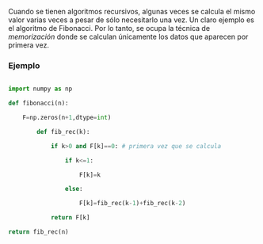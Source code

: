 
Cuando se tienen algoritmos recursivos, algunas veces se calcula el mismo valor varias veces a pesar de sólo necesitarlo una vez. Un claro ejemplo es el algoritmo de Fibonacci. Por lo tanto, se ocupa la técnica de *memorización* donde se calculan únicamente los datos que aparecen por primera vez. 

### Ejemplo 

```python 

import numpy as np

def fibonacci(n):

	F=np.zeros(n+1,dtype=int)

		def fib_rec(k):

			if k>0 and F[k]==0: # primera vez que se calcula

				if k<=1:

					F[k]=k

				else:

					F[k]=fib_rec(k-1)+fib_rec(k-2)

			return F[k]

return fib_rec(n)

```

